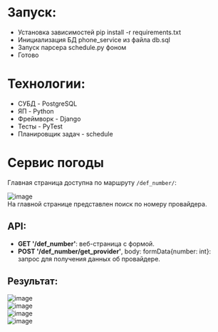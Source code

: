 # Запуск:

- Установка зависимостей pip install -r requirements.txt
- Инициализация БД phone_service из файла db.sql
- Запуск парсера schedule.py фоном
- Готово

# Технологии:

- СУБД - PostgreSQL
- ЯП - Python
- Фреймворк - Django
- Тесты - PyTest
- Планировщик задач - schedule

# Сервис погоды

Главная страница доступна по маршруту `/def_number/`:

![image](https://github.com/glitteryskroll/phone_service/assets/55313356/4a4d2cbc-d9cb-484e-9ed9-671b93d38395)
<br/>На главной странице представлен поиск по номеру провайдера.
## API:

- **GET '/def_number'**: веб-страница с формой.
- **POST '/def_number/get_provider'**, body: formData{number: int}: запрос для получения данных об провайдере.
## Результат:
![image](https://github.com/glitteryskroll/phone_service/assets/55313356/9f6ae204-2a2b-49aa-8e38-1f183967cec5)
<br/>
![image](https://github.com/glitteryskroll/phone_service/assets/55313356/d9411149-f134-46cf-b9df-e23a917639c4)
<br/>
![image](https://github.com/glitteryskroll/phone_service/assets/55313356/8a72e869-aacb-4fff-9664-bbd5576f3d44)
<br/>
![image](https://github.com/glitteryskroll/phone_service/assets/55313356/9828b596-1f4f-456c-838d-e676ba916089)


